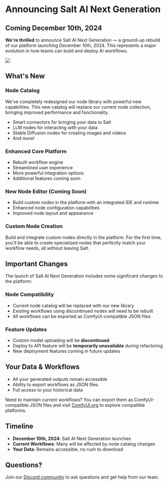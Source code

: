 # Announcing Salt AI Next Generation

Coming December 10th, 2024
---
**We're thrilled** to announce Salt AI Next Generation — a ground-up rebuild of our platform launching December 10th, 2024. This represents a major evolution in how teams can build and deploy AI workflows.

<img src="/images/announcement.jpg" class='rounded-lg'>


## What's New

### Node Catalog

We've completely redesigned our node library with powerful new capabilities. This new catalog will replace our current node collection, bringing improved performance and functionality.

- Smart connectors for bringing your data to Salt
- LLM nodes for interacting with your data
- Stable Diffusion nodes for creating images and videos
- And more!

### Enhanced Core Platform
- Rebuilt workflow engine
- Streamlined user experience
- More powerful integration options
- Additional features coming soon

### New Node Editor (Coming Soon)
- Build custom nodes in the platform with an integrated IDE and runtime
- Enhanced node configuration capabilities
- Improved node layout and appearance


### Custom Node Creation
Build and integrate custom nodes directly in the platform. For the first time, you'll be able to create specialized nodes that perfectly match your workflow needs, all without leaving Salt.


## Important Changes

The launch of Salt AI Next Generation includes some significant changes to the platform:

### Node Compatibility
- Current node catalog will be replaced with our new library
- Existing workflows using discontinued nodes will need to be rebuilt
- All workflows can be exported as ComfyUI-compatible JSON files

### Feature Updates
<!-- add ad warning -->
- Custom model uploading will be **discontinued**
- Deploy to API feature will be **temporarily unavailable** during refactoring
- New deployment features coming in future updates

## Your Data & Workflows

- All your generated outputs remain accessible
- Ability to export workflows as JSON files
- Full access to your historical data

Need to maintain current workflows? You can export them as ComfyUI-compatible JSON files and visit [ComfyUI.org](https://comfy.org) to explore compatible platforms.

## Timeline

- **December 10th, 2024**: Salt AI Next Generation launches
- **Current Workflows**: Many will be affected by node catalog changes
- **Your Data**: Remains accessible, no rush to download

## Questions?

Join our [Discord community](https://discord.gg/salt) to ask questions and get help from our team.


